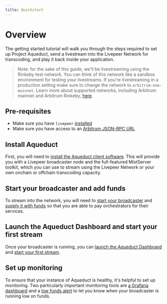 ```yaml
---
title: Quickstart
---
```


# Overview

The getting started tutorial will walk you through the steps required to set up Project Aqueduct, send a
livestream into the Livepeer Network for transcoding, and play it back
inside your application.

> Note: for the sake of this guide, we'll be livestreaming using the Rinkeby
> test network. You can think of this network like a sandbox environment for
> testing your livestreams. If you're livestreaming in a production setting make
> sure to change the network to `arbitrum-one-mainnet`. Learn more about supported networks,
> including Arbitrum mainnet and Arbitrum Rinkeby,
> [here](/installation/connect-to-arbitrum#supported-networks).

## Pre-requisites

- Make sure you have `livepeer` [installed](/installation/install-livepeer/)
- Make sure you have access to an
  [Arbitrum JSON-RPC URL](/installation/connect-to-arbitrum)

## Install Aqueduct

First, you will need to [install the Aqueduct client software](/broadcasters/getting-started/install). This will provide you with a Livepeer broadcaster node and the full-featured MistServer toolkit, which you can use to stream using the Livepeer Network or your own onchain or offchain transcoding capacity.

## Start your broadcaster and add funds

To stream into the network, you will need to [start your broadcaster](/broadcasters/getting-started/run-broadcaster) and [supply it with funds](/broadcasters/getting-started/deposit-broadcasting-funds) so that you are able to pay orchestrators for their services.


## Launch the Aqueduct Dashboard and start your first stream

Once your broadcaster is running, you can [launch the Aqueduct Dashboard](/broadcasters/getting-started/run-broadcaster#viewing-the-aqueduct-dashboard) and [start your first stream](/broadcasters/getting-started/create-livestream).

## Set up monitoring 

To ensure that your instance of Aqueduct is healthy, it's helpful to set up monitoring. Two particularly important monitoring tools are [a Grafana dashboard](/broadcasters/how-to-guides/managing-broadcasters/monitoring) and a [low funds alert](/broadcasters/how-to-guides/managing-broadcasters/low-funds-alert) to let you know when your broadcaster is running low on funds.

